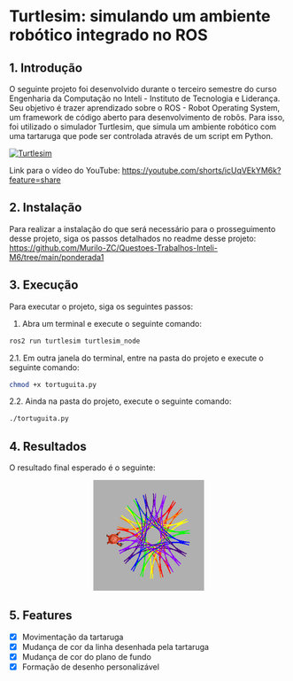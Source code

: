 # Turtlesim: simulando um ambiente robótico integrado no ROS

## 1. Introdução

O seguinte projeto foi desenvolvido durante o terceiro semestre do curso Engenharia da Computação no Inteli - Instituto de Tecnologia e Liderança. Seu objetivo é trazer aprendizado sobre o ROS - Robot Operating System, um framework de código aberto para desenvolvimento de robôs. Para isso, foi utilizado o simulador Turtlesim, que simula um ambiente robótico com uma tartaruga que pode ser controlada através de um script em Python.

[![Turtlesim](https://youtube.com/shorts/icUqVEkYM6k?feature=share)](https://youtube.com/shorts/icUqVEkYM6k?feature=share)

Link para o vídeo do YouTube: <https://youtube.com/shorts/icUqVEkYM6k?feature=share>

## 2. Instalação

Para realizar a instalação do que será necessário para o prosseguimento desse projeto, siga os passos detalhados no readme desse projeto: <https://github.com/Murilo-ZC/Questoes-Trabalhos-Inteli-M6/tree/main/ponderada1>

## 3. Execução

Para executar o projeto, siga os seguintes passos:

1. Abra um terminal e execute o seguinte comando:

```bash
ros2 run turtlesim turtlesim_node
```

2.1. Em outra janela do terminal, entre na pasta do projeto e execute o seguinte comando:

```bash
chmod +x tortuguita.py
```

2.2. Ainda na pasta do projeto, execute o seguinte comando:

```bash
./tortuguita.py
```

## 4. Resultados

O resultado final esperado é o seguinte:

<center>
    <img src="/media/exemplo.png" width="200px" height="200px">
</center>

## 5. Features

- [x] Movimentação da tartaruga
- [x] Mudança de cor da linha desenhada pela tartaruga
- [x] Mudança de cor do plano de fundo
- [x] Formação de desenho personalizável
